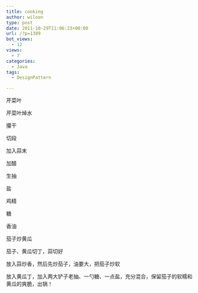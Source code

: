 ```yaml
---
title: cooking
author: wiloon
type: post
date: 2011-10-29T11:06:23+00:00
url: /?p=1389
bot_views:
  - 12
views:
  - 7
categories:
  - Java
tags:
  - DesignPattern

---
```

芹菜叶

芹菜叶焯水
  
攥干
  
切段
  
加入蒜末
  
加醋
  
生抽
  
盐
  
鸡精
  
糖
  
香油

茄子炒黄瓜
  
茄子、黄瓜切丁，蒜切好
  
放入蒜炒香，然后先炒茄子，油要大，把茄子炒软
  
放入黄瓜丁，加入两大铲子老抽、一勺糖、一点盐，充分混合，保留茄子的软糯和黄瓜的爽脆，出锅！